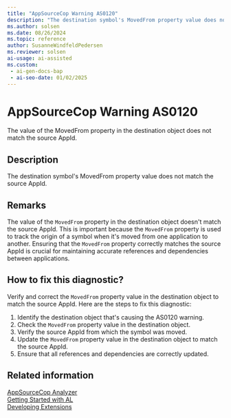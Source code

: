 ```yaml
---
title: "AppSourceCop Warning AS0120"
description: "The destination symbol's MovedFrom property value does not match the source AppId."
ms.author: solsen
ms.date: 08/26/2024
ms.topic: reference
author: SusanneWindfeldPedersen
ms.reviewer: solsen
ai-usage: ai-assisted
ms.custom:
 - ai-gen-docs-bap
 - ai-seo-date: 01/02/2025
---
```

[//]: # (START>DO_NOT_EDIT)
[//]: # (IMPORTANT:Do not edit any of the content between here and the END>DO_NOT_EDIT.)
[//]: # (Any modifications should be made in the .xml files in the ModernDev repo.)
# AppSourceCop Warning AS0120
The value of the MovedFrom property in the destination object does not match the source AppId.

## Description
The destination symbol's MovedFrom property value does not match the source AppId.

[//]: # (IMPORTANT: END>DO_NOT_EDIT)

## Remarks

The value of the `MovedFrom` property in the destination object doesn't match the source AppId. This is important because the `MovedFrom` property is used to track the origin of a symbol when it's moved from one application to another. Ensuring that the `MovedFrom` property correctly matches the source AppId is crucial for maintaining accurate references and dependencies between applications.

## How to fix this diagnostic?

Verify and correct the `MovedFrom` property value in the destination object to match the source AppId. Here are the steps to fix this diagnostic:

1. Identify the destination object that's causing the AS0120 warning.
2. Check the `MovedFrom` property value in the destination object.
3. Verify the source AppId from which the symbol was moved.
4. Update the `MovedFrom` property value in the destination object to match the source AppId.
5. Ensure that all references and dependencies are correctly updated.

## Related information

[AppSourceCop Analyzer](appsourcecop.md)  
[Getting Started with AL](../devenv-get-started.md)  
[Developing Extensions](../devenv-dev-overview.md)  